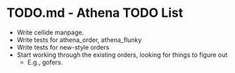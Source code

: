 # TODO.md - Athena TODO List

- Write cellide manpage.
- Write tests for athena_order, athena_flunky
- Write tests for new-style orders
- Start working through the existing orders, looking for things to figure
  out
  - E.g., gofers.

